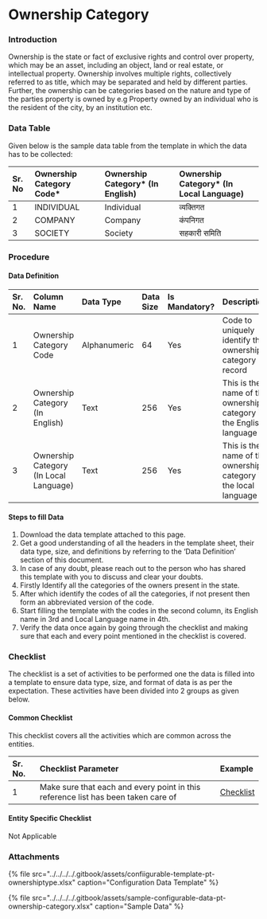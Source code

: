 # Ownership Category

### Introduction

Ownership is the state or fact of exclusive rights and control over property, which may be an asset, including an object, land or real estate, or intellectual property. Ownership involves multiple rights, collectively referred to as title, which may be separated and held by different parties. Further, the ownership can be categories based on the nature and type of the parties property is owned by e.g Property owned by an individual who is the resident of the city, by an institution etc.

### Data Table

Given below is the sample data table from the template in which the data has to be collected:

| Sr. No | Ownership Category Code\* | Ownership Category\* \(In English\) | Ownership Category\* \(In Local Language\) |
| :--- | :--- | :--- | :--- |
| 1 | INDIVIDUAL | Individual | व्यक्तिगत |
| 2 | COMPANY | Company | कंपनिगत |
| 3 | SOCIETY | Society | सहकारी समिति |

### Procedure

#### Data Definition

| Sr. No. | Column Name | Data Type | Data Size | Is Mandatory? | Description |
| :--- | :--- | :--- | :--- | :--- | :--- |
| 1 | Ownership Category Code | Alphanumeric |  64 | Yes | Code to uniquely identify the ownership category record |
| 2 | Ownership Category \(In English\) | Text |  256 | Yes | This is the name of the ownership category in the English language |
| 3 | Ownership Category \(In Local Language\) | Text |  256 | Yes | This is the name of the ownership category in the local language |

#### Steps to fill Data

1. Download the data template attached to this page.
2. Get a good understanding of all the headers in the template sheet, their data type, size, and definitions by referring to the ‘Data Definition’ section of this document.
3. In case of any doubt, please reach out to the person who has shared this template with you to discuss and clear your doubts.
4. Firstly Identify all the categories of the owners present in the state.
5. After which identify the codes of all the categories, if not present then form an abbreviated version of the code.
6. Start filling the template with the codes in the second column, its English name in 3rd and Local Language name in 4th.
7. Verify the data once again by going through the checklist and making sure that each and every point mentioned in the checklist is covered.

### Checklist

The checklist is a set of activities to be performed one the data is filled into a template to ensure data type, size, and format of data is as per the expectation. These activities have been divided into 2 groups as given below.

#### Common Checklist

This checklist covers all the activities which are common across the entities.

| Sr. No. | Checklist Parameter | Example |
| :--- | :--- | :--- |
| 1 | Make sure that each and every point in this reference list has been taken care of | [Checklist](../untitled-1/checklist.md) |

#### Entity Specific Checklist

Not Applicable

### Attachments

{% file src="../../../../.gitbook/assets/confiigurable-template-pt-ownershiptype.xlsx" caption="Configuration Data Template" %}

{% file src="../../../../.gitbook/assets/sample-configurable-data-pt-ownership-category.xlsx" caption="Sample Data" %}

